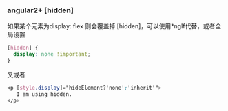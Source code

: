 ### angular2+ [hidden]

如果某个元素为display: flex 则会覆盖掉 [hidden]，可以使用*ngIf代替，或者全局设置

```css
[hidden] {
  display: none !important;
}
```

又或者

```css
<p [style.display]="hideElement?'none':'inherit'">
   I am using hidden.
</p>
```